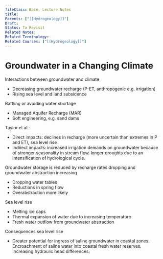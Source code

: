 ```yaml
---
fileClass: Base, Lecture Notes
title: 
Parents: ["[[Hydrogeology]]"]
Draft: 
Status: To Revisit
Related Notes: 
Related Terminology: 
Related Courses: ["[[Hydrogeology]]"]
---
```

# Groundwater in a Changing Climate
Interactions between groundwater and climate
- Decreasing groundwater recharge (P-ET, anthropogenic e.g. irrigation)
- Rising sea level and land subsidence

Battling or avoiding water shortage
- Managed Aquifer Recharge (MAR)
- Soft engineering, e.g. sand dams

Taylor et al.:
- Direct impacts: declines in recharge (more uncertain than extremes in P and ET), sea level rise
- Indirect impacts: increased irrigation demands on groundwater because of stronger seasonality in stream flow, longer droughts due to an intensification of hydrological cycle. 

Groundwater storage is reduced by recharge rates dropping and groundwater abstraction increasing
- Dropping water tables
- Reductions in spring flow
- Overabstraction more likely

Sea level rise
- Melting ice caps
- Thermal expansion of water due to increasing temperature
- Fresh water outflow from groundwater abstraction

Consequences sea level rise
- Greater potential for ingress of saline groundwater in coastal zones. Encroachment of saline water into coastal fresh water reserves. Increasing hydraulic head differences. 